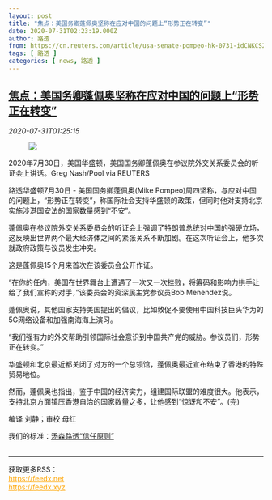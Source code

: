 ```yaml
---
layout: post
title: "焦点：美国务卿蓬佩奥坚称在应对中国的问题上“形势正在转变”"
date: 2020-07-31T02:23:19.000Z
author: 路透
from: https://cn.reuters.com/article/usa-senate-pompeo-hk-0731-idCNKCS24W04E
tags: [ 路透 ]
categories: [ news, 路透 ]
---
```

<!--1596162199000-->
[焦点：美国务卿蓬佩奥坚称在应对中国的问题上“形势正在转变”](https://cn.reuters.com/article/usa-senate-pompeo-hk-0731-idCNKCS24W04E)
------

<div>
<div><i>2020-07-31T01:25:15</i></div><div class="StandardArticleBody_body"><div class="PrimaryAsset_container"><div class="Image_container" tabindex="-1"><figure class="Image_zoom" style="padding-bottom:"><div class="LazyImage_container LazyImage_dark" style="background-image:none"><img src="//s3.reutersmedia.net/resources/r/?m=02&amp;d=20200731&amp;t=2&amp;i=1527790169&amp;r=LYNXNPEG6U02Q&amp;w=600" aria-label="2020年7月30日，美国华盛顿，美国国务卿蓬佩奥在参议院外交关系委员会的听证会上讲话。Greg Nash/Pool via REUTERS"/><div class="LazyImage_image LazyImage_fallback" style="background-image:url(//s3.reutersmedia.net/resources/r/?m=02&amp;d=20200731&amp;t=2&amp;i=1527790169&amp;r=LYNXNPEG6U02Q&amp;w=600);background-position:center center;background-color:inherit"></div></div><div class="Image_expand-button" aria-label="Expand Image Slideshow" role="button" tabindex="0"></div></figure><figcaption><div class="Image_caption"><span>2020年7月30日，美国华盛顿，美国国务卿蓬佩奥在参议院外交关系委员会的听证会上讲话。Greg Nash/Pool via REUTERS</span></div></figcaption></div></div><p>路透华盛顿7月30日 - 美国国务卿蓬佩奥(Mike Pompeo)周四坚称，与应对中国的问题上，“形势正在转变”，称国际社会支持华盛顿的政策，但同时他对支持北京实施涉港国安法的国家数量感到“不安”。 </p><p>蓬佩奥在参议院外交关系委员会的听证会上强调了特朗普总统对中国的强硬立场，这反映出世界两个最大经济体之间的紧张关系不断加剧。在这次听证会上，他多次就政府政策与议员发生冲突。 </p><p>这是蓬佩奥15个月来首次在该委员会公开作证。 </p><p>“在你的任内，美国在世界舞台上遭遇了一次又一次挫败，将筹码和影响力拱手让给了我们宣称的对手，”该委员会的资深民主党参议员Bob Menendez说。 </p><p>蓬佩奥说，其他国家支持美国提出的倡议，比如敦促不要使用中国科技巨头华为的5G网络设备和加强南海海上演习。 </p><p>“我们强有力的外交帮助引领国际社会意识到中国共产党的威胁。参议员们，形势正在转变。” </p><p>华盛顿和北京最近都关闭了对方的一个总领馆，蓬佩奥最近宣布结束了香港的特殊贸易地位。 </p><p>然而，蓬佩奥也指出，鉴于中国的经济实力，组建国际联盟的难度很大。他表示，支持北京方面镇压香港自治的国家数量之多，让他感到“惊讶和不安”。(完) </p><div class="Attribution_container"><div class="Attribution_attribution"><p class="Attribution_content">编译 刘静；审校 母红 </p></div></div><div class="StandardArticleBody_trustBadgeContainer"><span class="StandardArticleBody_trustBadgeTitle">我们的标准：</span><span class="trustBadgeUrl"><a href="https://www.thomsonreuters.cn/content/dam/openweb/documents/pdf/china/brochures/about-us-1.pdf">汤森路透“信任原则”</a></span></div></div><br><hr><div>获取更多RSS：<br><a href="https://feedx.net" style="color:orange" target="_blank">https://feedx.net</a> <br><a href="https://feedx.xyz" style="color:orange" target="_blank">https://feedx.xyz</a><br></div>
</div>
